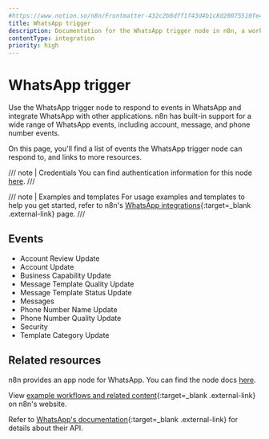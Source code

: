 ```yaml
---
#https://www.notion.so/n8n/Frontmatter-432c2b8dff1f43d4b1c8d20075510fe4
title: WhatsApp trigger
description: Documentation for the WhatsApp trigger node in n8n, a workflow automation platform. Includes details of operations and configuration, and links to examples and credentials information.
contentType: integration
priority: high
---
```


# WhatsApp trigger



Use the WhatsApp trigger node to respond to events in WhatsApp and integrate WhatsApp with other applications. n8n has built-in support for a wide range of WhatsApp events, including account, message, and phone number events.

On this page, you'll find a list of events the WhatsApp trigger node can respond to, and links to more resources.

///  note  | Credentials
You can find authentication information for this node [here](/integrations/builtin/credentials/whatsapp/).
///

///  note  | Examples and templates
For usage examples and templates to help you get started, refer to n8n's [WhatsApp integrations](https://n8n.io/integrations/whatsapp-trigger/){:target=_blank .external-link} page.
///

## Events

* Account Review Update
* Account Update
* Business Capability Update
* Message Template Quality Update
* Message Template Status Update
* Messages
* Phone Number Name Update
* Phone Number Quality Update
* Security
* Template Category Update

## Related resources


n8n provides an app node for WhatsApp. You can find the node docs [here](/integrations/builtin/app-nodes/n8n-nodes-base.whatsapp/).


View [example workflows and related content](https://n8n.io/integrations/whatsapp-trigger/){:target=_blank .external-link} on n8n's website.


Refer to [WhatsApp's documentation](https://developers.facebook.com/docs/whatsapp/cloud-api){:target=_blank .external-link} for details about their API.




